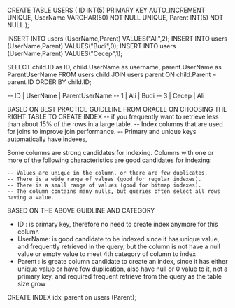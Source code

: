
<!-- -- QUERY TO CREATE TABLE FROM CASE STUDY -->
CREATE TABLE USERS (
	ID INT(5) PRIMARY KEY AUTO_INCREMENT UNIQUE,
	UserName VARCHAR(50) NOT NULL UNIQUE,
	Parent INT(5) NOT NULL
);

<!-- -- QUERY TO INSERT VALUE TO TABLE BASED ON CASE STUDY -->
INSERT INTO users (UserName,Parent) VALUES("Ali",2);
INSERT INTO users (UserName,Parent) VALUES("Budi",0);
INSERT INTO users (UserName,Parent) VALUES("Cecep",1);




<!-- -- QUERY TO GET RESULT EXPECTED FROM CASE STUDY  -->
SELECT
	child.ID as ID,
	child.UserName as username,
	parent.UserName as ParentUserName
FROM users child
JOIN users parent
	ON child.Parent = parent.ID
ORDER BY child.ID;


<!-- -- RESULT FROM ABOVE QUERY, try executing above query in database manager query tab -->

-- ID | UserName | ParentUserName
-- 1  | Ali      |  Budi 
-- 3  | Cecep    |  Ali



<!-- -- DECISION ON WHICH COLUMN TO BE INDEXED -->

 BASED ON BEST PRACTICE GUIDELINE FROM ORACLE ON CHOOSING THE RIGHT TABLE TO CREATE INDEX
	-- if you frequently want to retrieve less than about 15% of the rows in a large table.
	-- Index columns that are used for joins to improve join performance.
	-- Primary and unique keys automatically have indexes, 

 Some columns are strong candidates for indexing. Columns with one or more of the following characteristics are good candidates for indexing:

	-- Values are unique in the column, or there are few duplicates.
    -- There is a wide range of values (good for regular indexes).
    -- There is a small range of values (good for bitmap indexes).
	-- The column contains many nulls, but queries often select all rows having a value.

BASED ON THE ABOVE GUIDLINE AND CATEGORY
  - ID :
  	 is primary key, therefore no need to create index anymore for this column
  - UserName: 
  	 is good candidate to be indexed since it has unique value, and frequently retrieved in the query, but the column is not have a null value or empty value to meet 4th category of column to index
  - Parent : 
	 is greate column candidate to create an index, since it has either unique value or have few duplication, also have null or 0 value to it, not a primary key, and required frequent retrieve from the query as the table size grow


<!-- -- INDEX FOR users.Parent column -->

CREATE INDEX idx_parent
on users (Parent);